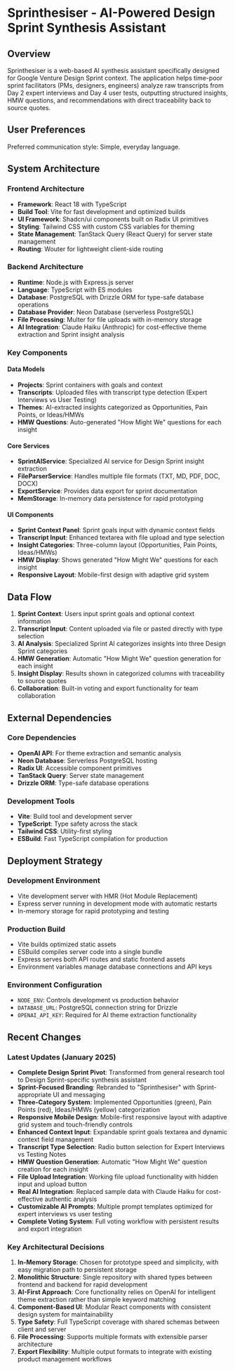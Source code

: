 # Sprinthesiser - AI-Powered Design Sprint Synthesis Assistant

## Overview

Sprinthesiser is a web-based AI synthesis assistant specifically designed for Google Venture Design Sprint context. The application helps time-poor sprint facilitators (PMs, designers, engineers) analyze raw transcripts from Day 2 expert interviews and Day 4 user tests, outputting structured insights, HMW questions, and recommendations with direct traceability back to source quotes.

## User Preferences

Preferred communication style: Simple, everyday language.

## System Architecture

### Frontend Architecture
- **Framework**: React 18 with TypeScript
- **Build Tool**: Vite for fast development and optimized builds
- **UI Framework**: Shadcn/ui components built on Radix UI primitives
- **Styling**: Tailwind CSS with custom CSS variables for theming
- **State Management**: TanStack Query (React Query) for server state management
- **Routing**: Wouter for lightweight client-side routing

### Backend Architecture
- **Runtime**: Node.js with Express.js server
- **Language**: TypeScript with ES modules
- **Database**: PostgreSQL with Drizzle ORM for type-safe database operations
- **Database Provider**: Neon Database (serverless PostgreSQL)
- **File Processing**: Multer for file uploads with in-memory storage
- **AI Integration**: Claude Haiku (Anthropic) for cost-effective theme extraction and Sprint insight analysis

### Key Components

#### Data Models
- **Projects**: Sprint containers with goals and context
- **Transcripts**: Uploaded files with transcript type detection (Expert Interviews vs User Testing)
- **Themes**: AI-extracted insights categorized as Opportunities, Pain Points, or Ideas/HMWs
- **HMW Questions**: Auto-generated "How Might We" questions for each insight

#### Core Services
- **SprintAIService**: Specialized AI service for Design Sprint insight extraction
- **FileParserService**: Handles multiple file formats (TXT, MD, PDF, DOC, DOCX)
- **ExportService**: Provides data export for sprint documentation
- **MemStorage**: In-memory data persistence for rapid prototyping

#### UI Components
- **Sprint Context Panel**: Sprint goals input with dynamic context fields
- **Transcript Input**: Enhanced textarea with file upload and type selection
- **Insight Categories**: Three-column layout (Opportunities, Pain Points, Ideas/HMWs)
- **HMW Display**: Shows generated "How Might We" questions for each insight
- **Responsive Layout**: Mobile-first design with adaptive grid system

## Data Flow

1. **Sprint Context**: Users input sprint goals and optional context information
2. **Transcript Input**: Content uploaded via file or pasted directly with type selection
3. **AI Analysis**: Specialized Sprint AI categorizes insights into three Design Sprint categories
4. **HMW Generation**: Automatic "How Might We" question generation for each insight
5. **Insight Display**: Results shown in categorized columns with traceability to source quotes
6. **Collaboration**: Built-in voting and export functionality for team collaboration

## External Dependencies

### Core Dependencies
- **OpenAI API**: For theme extraction and semantic analysis
- **Neon Database**: Serverless PostgreSQL hosting
- **Radix UI**: Accessible component primitives
- **TanStack Query**: Server state management
- **Drizzle ORM**: Type-safe database operations

### Development Tools
- **Vite**: Build tool and development server
- **TypeScript**: Type safety across the stack
- **Tailwind CSS**: Utility-first styling
- **ESBuild**: Fast TypeScript compilation for production

## Deployment Strategy

### Development Environment
- Vite development server with HMR (Hot Module Replacement)
- Express server running in development mode with automatic restarts
- In-memory storage for rapid prototyping and testing

### Production Build
- Vite builds optimized static assets
- ESBuild compiles server code into a single bundle
- Express serves both API routes and static frontend assets
- Environment variables manage database connections and API keys

### Environment Configuration
- `NODE_ENV`: Controls development vs production behavior
- `DATABASE_URL`: PostgreSQL connection string for Drizzle
- `OPENAI_API_KEY`: Required for AI theme extraction functionality

## Recent Changes

### Latest Updates (January 2025)
- **Complete Design Sprint Pivot**: Transformed from general research tool to Design Sprint-specific synthesis assistant
- **Sprint-Focused Branding**: Rebranded to "Sprinthesiser" with Sprint-appropriate UI and messaging
- **Three-Category System**: Implemented Opportunities (green), Pain Points (red), Ideas/HMWs (yellow) categorization
- **Responsive Mobile Design**: Mobile-first responsive layout with adaptive grid system and touch-friendly controls
- **Enhanced Context Input**: Expandable sprint goals textarea and dynamic context field management
- **Transcript Type Selection**: Radio button selection for Expert Interviews vs Testing Notes
- **HMW Question Generation**: Automatic "How Might We" question creation for each insight
- **File Upload Integration**: Working file upload functionality with hidden input and upload button
- **Real AI Integration**: Replaced sample data with Claude Haiku for cost-effective authentic analysis
- **Customizable AI Prompts**: Multiple prompt templates optimized for expert interviews vs user testing
- **Complete Voting System**: Full voting workflow with persistent results and export integration

### Key Architectural Decisions

1. **In-Memory Storage**: Chosen for prototype speed and simplicity, with easy migration path to persistent storage
2. **Monolithic Structure**: Single repository with shared types between frontend and backend for rapid development
3. **AI-First Approach**: Core functionality relies on OpenAI for intelligent theme extraction rather than simple keyword matching
4. **Component-Based UI**: Modular React components with consistent design system for maintainability
5. **Type Safety**: Full TypeScript coverage with shared schemas between client and server
6. **File Processing**: Supports multiple formats with extensible parser architecture
7. **Export Flexibility**: Multiple output formats to integrate with existing product management workflows